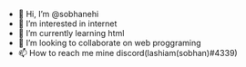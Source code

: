 - 👋 Hi, I’m @sobhanehi
- 👀 I’m interested in internet
- 🌱 I’m currently learning html
- 💞️ I’m looking to collaborate on web proggraming
- 📫 How to reach me mine discord(lashiam(sobhan)#4339)

<!---
sobhanehi/sobhanehi is a ✨ special ✨ repository because its `README.md` (this file) appears on your GitHub profile.
You can click the Preview link to take a look at your changes.
--->
